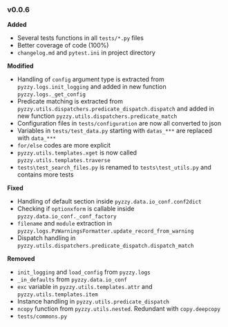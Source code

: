### v0.0.6

**Added**
- Several tests functions in all `tests/*.py` files
- Better coverage of code (100%)
- `changelog.md` and `pytest.ini` in project directory

**Modified**
- Handling of `config` argument type is extracted from `pyzzy.logs.init_logging` and added in new function `pyzzy.logs._get_config`
- Predicate matching is extracted from `pyzzy.utils.dispatchers.predicate_dispatch.dispatch` and added in new function `pyzzy.utils.dispatchers.predicate_match`
- Configuration files in `tests/configuration` are now all converted to json
- Variables in `tests/test_data.py` starting with `datas_***` are replaced with `data_***`
- `for/else` codes are more explicit
- `pyzzy.utils.templates.xget` is now called `pyzzy.utils.templates.traverse`
- `tests\test_search_files.py` is renamed to `tests\test_utils.py` and contains more tests

**Fixed**
- Handling of default section inside `pyzzy.data.io_conf.conf2dict`
- Checking if `optionxform` is callable inside `pyzzy.data.io_conf._conf_factory`
- `filename` and `module` extraction in `pyzzy.logs.PzWarningsFormatter.update_record_from_warning`
- Dispatch handling in `pyzzy.utils.dispatchers.predicate_dispatch.dispatch_match`

**Removed**
- `init_logging` and `load_config` from `pyzzy.logs`
- `_in_defaults` from `pyzzy.data.io_conf`
- `exc` variable in `pyzzy.utils.templates.attr` and `pyzzy.utils.templates.item`
- Instance handling in `pyzzy.utils.predicate_dispatch`
- `ncopy` function from `pyzzy.utils.nested`. Redundant with `copy.deepcopy`
- `tests/commons.py`
